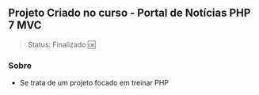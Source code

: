 ## Projeto Criado no curso - Portal de Notícias PHP 7 MVC
> Status: Finalizado 🆗

### Sobre

* Se trata de um projeto focado em treinar PHP
